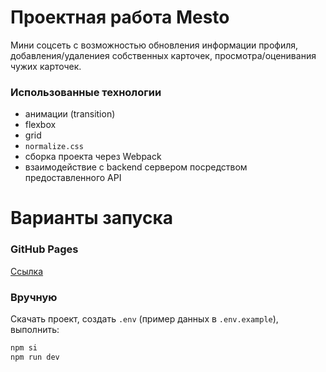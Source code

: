# Проектная работа Mesto

Мини соцсеть с возможностью обновления информации профиля, добавления/удалениея собственных карточек, просмотра/оценивания чужих карточек.

### Использованные технологии
 - анимации (transition)
 - flexbox
 - grid
 - `normalize.css`
 - сборка проекта через Webpack
 - взаимодействие с backend сервером посредством предоставленного API

# Варианты запуска

### GitHub Pages

[Ссылка](https://r3dkar.github.io/www-mesto/)

### Вручную
Скачать проект, создать `.env` (пример данных в `.env.example`), выполнить:

```bash
npm si
npm run dev
```
